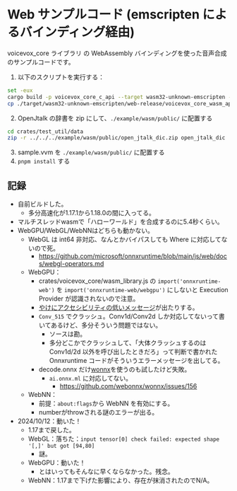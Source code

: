 # Web サンプルコード (emscripten によるバインディング経由)

voicevox_core ライブラリ の WebAssembly バインディングを使った音声合成のサンプルコードです。

1. 以下のスクリプトを実行する：

```bash
set -eux
cargo build -p voicevox_core_c_api --target wasm32-unknown-emscripten --profile web-release
cp ./target/wasm32-unknown-emscripten/web-release/voicevox_core_wasm_api.{mjs,wasm} ./example/wasm/src/artifacts/
```

2. OpenJtalk の辞書を zip にして、`./example/wasm/public/` に配置する

```bash
cd crates/test_util/data
zip -r ../../../example/wasm/public/open_jtalk_dic.zip open_jtalk_dic
```

3. sample.vvm を `./example/wasm/public/` に配置する
4. `pnpm install` する

## 記録

- 自前ビルドした。
  - 多分高速化が1.17.1から1.18.0の間に入ってる。
- マルチスレッドwasmで「ハローワールド」を合成するのに5.4秒くらい。
- WebGPU/WebGL/WebNNはどちらも動かない。
  - WebGL は int64 非対応、なんとかバイパスしても Where に対応してないので死。
    - https://github.com/microsoft/onnxruntime/blob/main/js/web/docs/webgl-operators.md
  - WebGPU：
    - crates/voicevox_core/wasm_library.js の `import('onnxruntime-web')` を `import('onnxruntime-web/webgpu')` にしないと Execution Provider が認識されないので注意。
    - [やけにアクセシビリティの低いメッセージ](https://files.slack.com/files-pri/T03C4RC8V-F06PUEAE8PP/image.png)が出たりする。
    - `Conv_515` でクラッシュ。Conv1d/Conv2d しか対応してないって書いてあるけど、多分そういう問題ではない。
      - ソースは勘。
      - 多分どこかでクラッシュして、「大体クラッシュするのは Conv1d/2d 以外を呼び出したときだろ」って判断で書かれた Onnxruntime コードがそういうエラーメッセージを出してる。
    - decode.onnx だけ[wonnx](https://github.com/webonnx/wonnx)を使うのも試したけど失敗。
      - `ai.onnx.ml` に対応してない。
        - https://github.com/webonnx/wonnx/issues/156
  - WebNN：
    - 前提：`about:flags`から WebNN を有効にする。
    - numberがthrowされる謎のエラーが出る。
- 2024/10/12：動いた！
  - 1.17まで戻した。
  - WebGL：落ちた：`input tensor[0] check failed: expected shape '[,]' but got [94,80]`
    - 謎。
  - WebGPU：動いた！
    - とはいってもそんなに早くならなかった。残念。
  - WebNN：1.17まで下げた影響により、存在が抹消されたのでN/A。
